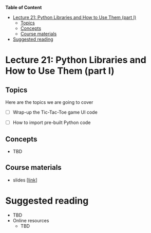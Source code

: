 
**Table of Content**
- [Lecture 21: Python Libraries and How to Use Them (part I)](#lecture-21-python-libraries-and-how-to-use-them-part-i)
  - [Topics](#topics)
  - [Concepts](#concepts)
  - [Course materials](#course-materials)
- [Suggested reading](#suggested-reading)

# Lecture 21: Python Libraries and How to Use Them (part I)

## Topics
Here are the topics we are going to cover
* [ ] Wrap-up the Tic-Tac-Toe game UI code
* [ ] How to import pre-built Python code


## Concepts
* TBD


## Course materials
* slides [[link](TBD)]

# Suggested reading
* TBD
* Online resources
  * TBD
